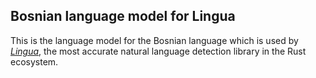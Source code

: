 ## Bosnian language model for Lingua

This is the language model for the Bosnian language which is used by 
[*Lingua*](https://github.com/pemistahl/lingua-rs), 
the most accurate natural language detection library in the Rust ecosystem.